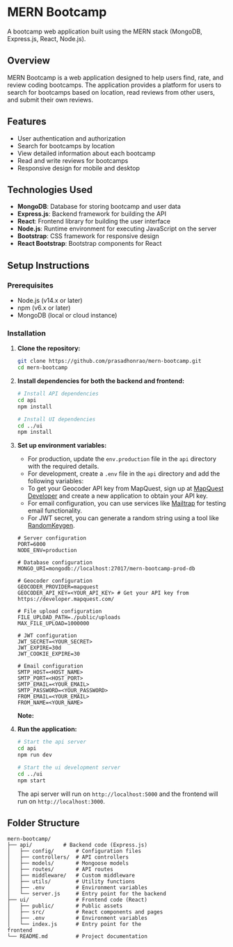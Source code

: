# MERN Bootcamp

A bootcamp web application built using the MERN stack (MongoDB, Express.js, React, Node.js).

## Overview

MERN Bootcamp is a web application designed to help users find, rate, and review coding bootcamps. The application provides a platform for users to search for bootcamps based on location, read reviews from other users, and submit their own reviews.

## Features

- User authentication and authorization
- Search for bootcamps by location
- View detailed information about each bootcamp
- Read and write reviews for bootcamps
- Responsive design for mobile and desktop

## Technologies Used

- **MongoDB**: Database for storing bootcamp and user data
- **Express.js**: Backend framework for building the API
- **React**: Frontend library for building the user interface
- **Node.js**: Runtime environment for executing JavaScript on the server
- **Bootstrap**: CSS framework for responsive design
- **React Bootstrap**: Bootstrap components for React

## Setup Instructions

### Prerequisites

- Node.js (v14.x or later)
- npm (v6.x or later)
- MongoDB (local or cloud instance)

### Installation

1. **Clone the repository:**

   ```sh
   git clone https://github.com/prasadhonrao/mern-bootcamp.git
   cd mern-bootcamp
   ```

2. **Install dependencies for both the backend and frontend:**

   ```sh
   # Install API dependencies
   cd api
   npm install

   # Install UI dependencies
   cd ../ui
   npm install
   ```

3. **Set up environment variables:**

   - For production, update the `env.production` file in the `api` directory with the required details.
   - For development, create a `.env` file in the `api` directory and add the following variables:
   - To get your Geocoder API key from MapQuest, sign up at [MapQuest Developer](https://developer.mapquest.com/) and create a new application to obtain your API key.
   - For email configuration, you can use services like [Mailtrap](https://mailtrap.io/) for testing email functionality.
   - For JWT secret, you can generate a random string using a tool like [RandomKeygen](https://randomkeygen.com/).

   ```env
   # Server configuration
   PORT=6000
   NODE_ENV=production

   # Database configuration
   MONGO_URI=mongodb://localhost:27017/mern-bootcamp-prod-db

   # Geocoder configuration
   GEOCODER_PROVIDER=mapquest
   GEOCODER_API_KEY=<YOUR_API_KEY> # Get your API key from https://developer.mapquest.com/

   # File upload configuration
   FILE_UPLOAD_PATH=./public/uploads
   MAX_FILE_UPLOAD=1000000

   # JWT configuration
   JWT_SECRET=<YOUR_SECRET>
   JWT_EXPIRE=30d
   JWT_COOKIE_EXPIRE=30

   # Email configuration
   SMTP_HOST=<HOST_NAME>
   SMTP_PORT=<HOST_PORT>
   SMTP_EMAIL=<YOUR_EMAIL>
   SMTP_PASSWORD=<YOUR_PASSWORD>
   FROM_EMAIL=<YOUR_EMAIL>
   FROM_NAME=<YOUR_NAME>
   ```

   **Note:**

4. **Run the application:**

   ```sh
   # Start the api server
   cd api
   npm run dev

   # Start the ui development server
   cd ../ui
   npm start
   ```

   The api server will run on `http://localhost:5000` and the frontend will run on `http://localhost:3000`.

## Folder Structure

```plaintext
mern-bootcamp/
├── api/          # Backend code (Express.js)
│   ├── config/       # Configuration files
│   ├── controllers/  # API controllers
│   ├── models/       # Mongoose models
│   ├── routes/       # API routes
│   ├── middleware/   # Custom middleware
│   ├── utils/        # Utility functions
│   ├── .env          # Environment variables
│   └── server.js     # Entry point for the backend
├── ui/               # Frontend code (React)
│   ├── public/       # Public assets
│   ├── src/          # React components and pages
│   ├── .env          # Environment variables
│   └── index.js      # Entry point for the
frontend
└── README.md         # Project documentation
```
